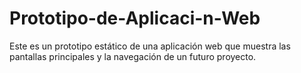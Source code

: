 # Prototipo-de-Aplicaci-n-Web
Este es un prototipo estático de una aplicación web que muestra las pantallas principales y la navegación de un futuro proyecto.
